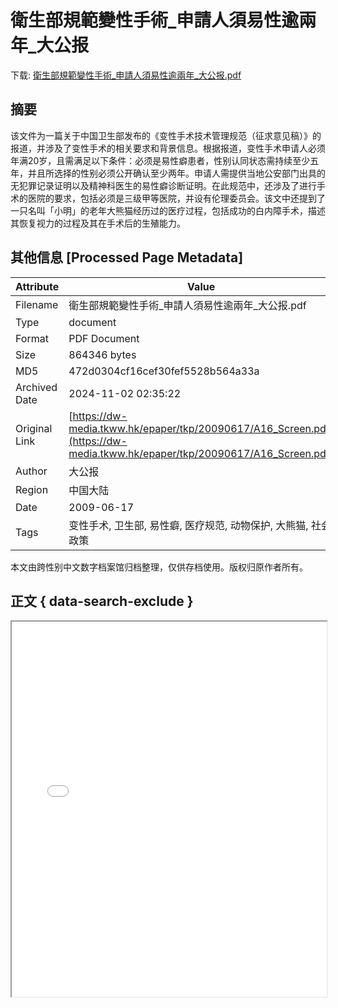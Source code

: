 # 衛生部規範變性手術_申請人須易性逾兩年_大公报

<!-- tcd_download_link -->
下载: [衛生部規範變性手術_申請人須易性逾兩年_大公报.pdf](衛生部規範變性手術_申請人須易性逾兩年_大公报.pdf)
<!-- tcd_download_link_end -->

## 摘要

<!-- tcd_abstract -->
该文件为一篇关于中国卫生部发布的《变性手术技术管理规范（征求意见稿）》的报道，并涉及了变性手术的相关要求和背景信息。根据报道，变性手术申请人必须年满20岁，且需满足以下条件：必须是易性癖患者，性别认同状态需持续至少五年，并且所选择的性别必须公开确认至少两年。申请人需提供当地公安部门出具的无犯罪记录证明以及精神科医生的易性癖诊断证明。在此规范中，还涉及了进行手术的医院的要求，包括必须是三级甲等医院，并设有伦理委员会。该文中还提到了一只名叫「小明」的老年大熊猫经历过的医疗过程，包括成功的白内障手术，描述其恢复视力的过程及其在手术后的生殖能力。

<!-- tcd_abstract_end -->

## 其他信息 [Processed Page Metadata]

| Attribute       | Value                                  |
|-----------------|----------------------------------------|
| Filename        | 衛生部規範變性手術_申請人須易性逾兩年_大公报.pdf                             |
| Type            | document                                 |
| Format          | PDF Document                               |
| Size            | 864346 bytes                           |
| MD5             | 472d0304cf16cef30fef5528b564a33a                                  |
| Archived Date   | 2024-11-02 02:35:22                             |
| Original Link   | [https://dw-media.tkww.hk/epaper/tkp/20090617/A16_Screen.pdf](https://dw-media.tkww.hk/epaper/tkp/20090617/A16_Screen.pdf)                         |
| Author          | 大公报                               |
| Region          | 中国大陆                               |
| Date            | 2009-06-17                                 |
| Tags            | 变性手术, 卫生部, 易性癖, 医疗规范, 动物保护, 大熊猫, 社会政策                                 |

本文由跨性别中文数字档案馆归档整理，仅供存档使用。版权归原作者所有。


## 正文 { data-search-exclude }

<!-- tcd_main_text -->
<iframe src="../衛生部規範變性手術_申請人須易性逾兩年_大公报.pdf" width="100%" height="600px">
    <p>无法显示PDF，请下载查看。</p>
</iframe>
<!-- tcd_main_text_end -->

